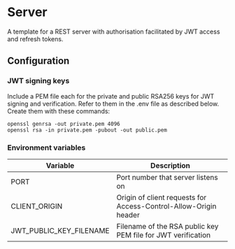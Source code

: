 # Server

A template for a REST server with authorisation facilitated by JWT access and refresh tokens.

## Configuration

### JWT signing keys

Include a PEM file each for the private and public RSA256 keys for JWT signing and verification. Refer to them in the .env file as described below. Create them with these commands:

```console
openssl genrsa -out private.pem 4096
openssl rsa -in private.pem -pubout -out public.pem
```

### Environment variables

| Variable                | Description                                                      |
| ----------------------- | ---------------------------------------------------------------- |
| PORT                    | Port number that server listens on                               |
| CLIENT_ORIGIN           | Origin of client requests for Access-Control-Allow-Origin header |
| JWT_PUBLIC_KEY_FILENAME | Filename of the RSA public key PEM file for JWT verification     |
